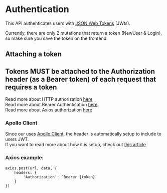 # Authentication

This API authenticates users with [JSON Web Tokens](https://en.wikipedia.org/wiki/JSON_Web_Token) (JWts). 

Currently, there are only 2 mutations that return a token (NewUser & Login), so make sure you save the token on the frontend.

## Attaching a token
## Tokens MUST be attached to the Authorization header (as a Bearer token) of each request that requires a token  
Read more about HTTP authorization [here](https://developer.mozilla.org/en-US/docs/Web/HTTP/Headers/Authorization)  
Read more about Bearer Authentication [here](https://swagger.io/docs/specification/authentication/bearer-authentication/)  
Read more about Axios authorization [here](https://flaviocopes.com/axios-send-authorization-header/)
### Apollo Client
Since our uses [Apollo Client](https://www.apollographql.com/docs/react/), the header is automatically setup to include to users JWT.  
If you want to read more about how it is setup, check out [this article](https://www.apollographql.com/docs/react/networking/authentication/)
### Axios example:
```
axios.post(url, data, {
    headers: {
        'Authorization': `Bearer {token}`
    }
})
```